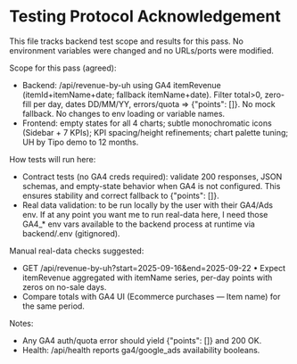 # Testing Protocol Acknowledgement

This file tracks backend test scope and results for this pass. No environment variables were changed and no URLs/ports were modified.

Scope for this pass (agreed):
- Backend: /api/revenue-by-uh using GA4 itemRevenue (itemId+itemName+date; fallback itemName+date). Filter total>0, zero-fill per day, dates DD/MM/YY, errors/quota ⇒ {"points": []}. No mock fallback. No changes to env loading or variable names.
- Frontend: empty states for all 4 charts; subtle monochromatic icons (Sidebar + 7 KPIs); KPI spacing/height refinements; chart palette tuning; UH by Tipo demo to 12 months.

How tests will run here:
- Contract tests (no GA4 creds required): validate 200 responses, JSON schemas, and empty-state behavior when GA4 is not configured. This ensures stability and correct fallback to {"points": []}.
- Real data validation: to be run locally by the user with their GA4/Ads env. If at any point you want me to run real-data here, I need those GA4_* env vars available to the backend process at runtime via backend/.env (gitignored).

Manual real-data checks suggested:
- GET /api/revenue-by-uh?start=2025-09-16&end=2025-09-22
  • Expect itemRevenue aggregated with itemName series, per-day points with zeros on no-sale days.
- Compare totals with GA4 UI (Ecommerce purchases — Item name) for the same period.

Notes:
- Any GA4 auth/quota error should yield {"points": []} and 200 OK.
- Health: /api/health reports ga4/google_ads availability booleans.